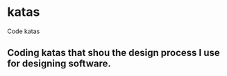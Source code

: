 # katas
Code katas

## Coding katas that shou the design process I use for designing software. ##


